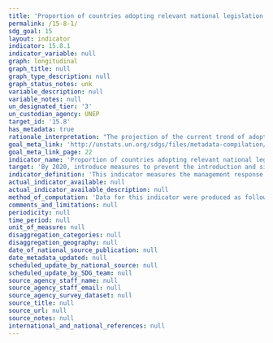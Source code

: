 ```yaml
---
title: 'Proportion of countries adopting relevant national legislation and adequately resourcing the prevention or control of invasive alien species'
permalink: /15-8-1/
sdg_goal: 15
layout: indicator
indicator: 15.8.1
indicator_variable: null
graph: longitudinal
graph_title: null
graph_type_description: null
graph_status_notes: unk
variable_description: null
variable_notes: null
un_designated_tier: '3'
un_custodian_agency: UNEP
target_id: '15.8'
has_metadata: true
rationale_interpretation: "The projection of the current trend of adoption of national policies on invasive alien species projects a nonsignificant increase by 2020, with a slowing of the rate of increase in the proportion of countries adopting such legislation. The adoption of national and international policies on invasive alien species may be a first step to combatting the spread of invasive alien species. \nStrengths \n\tThis indicator covers 191 countries worldwide. Caveats \n\tThe adoption of legislation does not necessarily indicate the existence of regulations or policy to implement the legislation or how successful such implementation has been on the ground There still remains a need for further indicator development to make this link clearer. \n\tLegislation does not necessarily capture all efforts against invasive alien species that are happening at the national level. \nCurrent storyline \n55% of countries that are Party to the CBD have overarching national legislation to prevent, control and/or limit the spread and impact of invasive alien species. \n\n see report for related information \n Adoption of national legislation relevant to the prevention or control of invasive alien species. Source: McGeoch et al. (2010) Global indicators of alien species invasion: threats, biodiversity impacts and responses. Diversity and Distributions, 16, 95-108. \nThis indicator measures the adoption of national legislation relevant to the prevention or control of invasive alien species. The global trend in policy response has been positive for the few last decades and, since the publication of GBO3, the adoption of policies against invasive alien species has significantly increased. \nAs reported in 2010, 55% of the countries signatories to the CBD have enacted invasive alien species relevant national legislation, and most CBD parties were signatory to at least one of ten other multilateral agreements that cover IAS in some form. Among these countries 8% are signatory to all 10 international agreements (McGeoch et al. 2010). For example, the Council of Europe has been developing and adopting codes of conduct addressing some key pathways (e.g. horticulture, botanic gardens, zoos, hunting, or fishing) of invasive alien species. Moreover, once the European regulation on invasive alien species is fully adopted, it will have major implications for neighbouring countries, but also at a world scale, as the European institution is a major partner for global trade. \nProducing this indicator nationally... \nAll countries (191 in 2010) party to the Convention on Biological Diversity (CBD) were included in this calculation. Ten multinational environment related agreements were used to quantify trends in the adoption of IAS related policy. National legislation related to the prevention, management and control of IAS was recorded including year of enactment, type of legislation (prevention, management etc.) and the data analysed to calculate the indicator. \nUse at the national level... \nAs reported in 2010, 55% of the countries signatories to the CBD have enacted invasive alien species relevant national legislation, and most CBD parties were signatory to at least one of ten other multilateral agreements that cover IAS in some form. Among these countries 8% are signatory to all 10 international agreements (McGeoch et al. 2010). For example, the Council of Europe has been developing and adopting codes of conduct addressing some key pathways (e.g. horticulture, botanic gardens, zoos, hunting, or fishing) of invasive alien species. Moreover, once the European regulation on invasive alien species is fully adopted, it will have major implications for neighbouring countries, but also on a global scale, as the European institution is a major partner for global trade. \nFuture developments... \nThis indicator was first calculated in 2010 and there has been no update since. Plans are to update this baseline, enhance it and make it available for global, regional and national use."
goal_meta_link: 'http://unstats.un.org/sdgs/files/metadata-compilation/Metadata-Goal-15.pdf'
goal_meta_link_page: 22
indicator_name: 'Proportion of countries adopting relevant national legislation and adequately resourcing the prevention or control of invasive alien species'
target: 'By 2020, introduce measures to prevent the introduction and significantly reduce the impact of invasive alien species on land and water ecosystems and control or eradicate the priority species.'
indicator_definition: 'This indicator measures the management response globally, by tracking invasive alien species legislation for control and prevention at national and international levels. The more countries with Invasive Alien Species (IAS) and Biosecurity related legislation, the greater the global commitment to controlling the threat to biodiversity from IAS. The larger the number of IAS-relevant international policies, and the greater the level of national commitment to these, the greater the global commitment to controlling IAS. The more international agreements a country is party to the more strongly committed the country is to controlling IAS.'
actual_indicator_available: null
actual_indicator_available_description: null
method_of_computation: 'Data for this indicator were produced as follows: any national legislation relevant to controlling invasive alien species was identified for each of the 191 Parties to the CBD. Legislation was considered relevant to the prevention of alien species introductions or to control of invasive alien species if it applied to multiple taxonomic groups and was not exclusively intended to protect agriculture. If two separate sets of legislation within a country covered plants and animals, the date of the more recent legislation was used.'
comments_and_limitations: null
periodicity: null
time_period: null
unit_of_measure: null
disaggregation_categories: null
disaggregation_geography: null
date_of_national_source_publication: null
date_metadata_updated: null
scheduled_update_by_national_source: null
scheduled_update_by_SDG_team: null
source_agency_staff_name: null
source_agency_staff_email: null
source_agency_survey_dataset: null
source_title: null
source_url: null
source_notes: null
international_and_national_references: null
---
```


